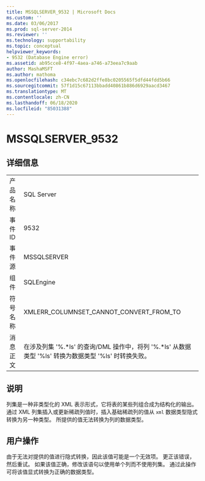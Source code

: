 ```yaml
---
title: MSSQLSERVER_9532 | Microsoft Docs
ms.custom: ''
ms.date: 03/06/2017
ms.prod: sql-server-2014
ms.reviewer: ''
ms.technology: supportability
ms.topic: conceptual
helpviewer_keywords:
- 9532 (Database Engine error)
ms.assetid: ab95cce8-4f97-4aea-a746-a73eea7c9aab
author: MashaMSFT
ms.author: mathoma
ms.openlocfilehash: c34ebc7c682d2ffe8bc0205565f5dfd44fdd5b66
ms.sourcegitcommit: 57f1d15c67113bbadd40861b886d6929aacd3467
ms.translationtype: MT
ms.contentlocale: zh-CN
ms.lasthandoff: 06/18/2020
ms.locfileid: "85031388"
---
```

# <a name="mssqlserver_9532"></a>MSSQLSERVER_9532
    
## <a name="details"></a>详细信息  
  
|||  
|-|-|  
|产品名称|SQL Server|  
|事件 ID|9532|  
|事件源|MSSQLSERVER|  
|组件|SQLEngine|  
|符号名称|XMLERR_COLUMNSET_CANNOT_CONVERT_FROM_TO|  
|消息正文|在涉及列集 '%.*ls' 的查询/DML 操作中，将列 '%.\*ls' 从数据类型 '%ls' 转换为数据类型 '%ls' 时转换失败。|  
  
## <a name="explanation"></a>说明  
 列集是一种非类型化的 XML 表示形式，它将表的某些列组合成为结构化的输出。 通过 XML 列集插入或更新稀疏列值时，插入基础稀疏列的值从 `xml` 数据类型隐式转换为另一种类型。 所提供的值无法转换为列的数据类型。  
  
## <a name="user-action"></a>用户操作  
 由于无法对提供的值进行隐式转换，因此该值可能是一个无效项。 更正该错误，然后重试。 如果该值正确，修改该语句以使用单个列而不使用列集。 通过此操作可将该值显式转换为正确的数据类型。  
  
  
